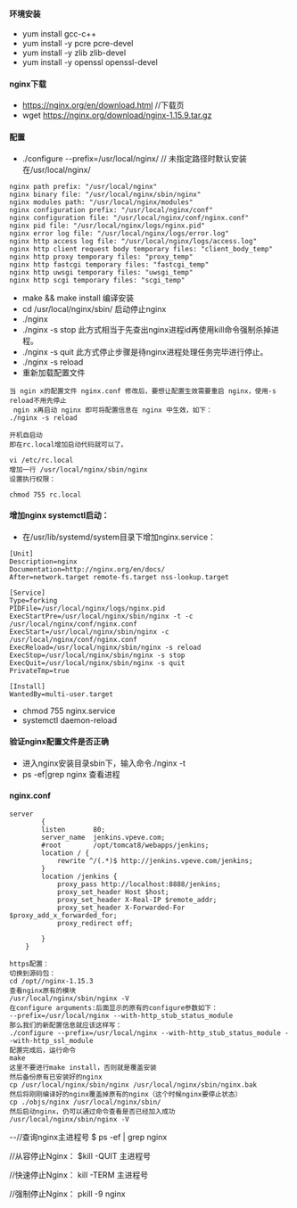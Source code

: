 ####    环境安装
-   yum install gcc-c++
-   yum install -y pcre pcre-devel
-   yum install -y zlib zlib-devel
-   yum install -y openssl openssl-devel

####    nginx下载
-   https://nginx.org/en/download.html       //下载页
-   wget https://nginx.org/download/nginx-1.15.9.tar.gz

####    配置
-   ./configure --prefix=/usr/local/nginx/      // 未指定路径时默认安装在/usr/local/nginx/
```text
nginx path prefix: "/usr/local/nginx"
nginx binary file: "/usr/local/nginx/sbin/nginx"
nginx modules path: "/usr/local/nginx/modules"
nginx configuration prefix: "/usr/local/nginx/conf"
nginx configuration file: "/usr/local/nginx/conf/nginx.conf"
nginx pid file: "/usr/local/nginx/logs/nginx.pid"
nginx error log file: "/usr/local/nginx/logs/error.log"
nginx http access log file: "/usr/local/nginx/logs/access.log"
nginx http client request body temporary files: "client_body_temp"
nginx http proxy temporary files: "proxy_temp"
nginx http fastcgi temporary files: "fastcgi_temp"
nginx http uwsgi temporary files: "uwsgi_temp"
nginx http scgi temporary files: "scgi_temp"
```
-   make && make install      编译安装
-   cd /usr/local/nginx/sbin/     启动停止nginx
-   ./nginx 
-   ./nginx -s stop         此方式相当于先查出nginx进程id再使用kill命令强制杀掉进程。
-   ./nginx -s quit         此方式停止步骤是待nginx进程处理任务完毕进行停止。
-   ./nginx -s reload
-   重新加载配置文件
```text
当 ngin x的配置文件 nginx.conf 修改后，要想让配置生效需要重启 nginx，使用-s reload不用先停止
 ngin x再启动 nginx 即可将配置信息在 nginx 中生效，如下：
./nginx -s reload

开机自启动
即在rc.local增加启动代码就可以了。

vi /etc/rc.local
增加一行 /usr/local/nginx/sbin/nginx
设置执行权限：

chmod 755 rc.local

```


####  增加nginx systemctl启动：
-    在/usr/lib/systemd/system目录下增加nginx.service：
```text
[Unit]
Description=nginx 
Documentation=http://nginx.org/en/docs/
After=network.target remote-fs.target nss-lookup.target

[Service]
Type=forking
PIDFile=/usr/local/nginx/logs/nginx.pid
ExecStartPre=/usr/local/nginx/sbin/nginx -t -c /usr/local/nginx/conf/nginx.conf
ExecStart=/usr/local/nginx/sbin/nginx -c /usr/local/nginx/conf/nginx.conf
ExecReload=/usr/local/nginx/sbin/nginx -s reload
ExecStop=/usr/local/nginx/sbin/nginx -s stop
ExecQuit=/usr/local/nginx/sbin/nginx -s quit
PrivateTmp=true

[Install]
WantedBy=multi-user.target
```
-   chmod 755 nginx.service 
-   systemctl daemon-reload


####    验证nginx配置文件是否正确
-   进入nginx安装目录sbin下，输入命令./nginx -t
-   ps -ef|grep nginx    查看进程


####    nginx.conf
~~~text
server
        {
        listen       80;
        server_name  jenkins.vpeve.com;
        #root        /opt/tomcat8/webapps/jenkins;
        location / {
            rewrite ^/(.*)$ http://jenkins.vpeve.com/jenkins;
        }
        location /jenkins {
            proxy_pass http://localhost:8888/jenkins;
            proxy_set_header Host $host;
            proxy_set_header X-Real-IP $remote_addr;
            proxy_set_header X-Forwarded-For $proxy_add_x_forwarded_for;
            proxy_redirect off;

        }
    }

https配置：
切换到源码包：
cd /opt//nginx-1.15.3
查看nginx原有的模块
/usr/local/nginx/sbin/nginx -V
在configure arguments:后面显示的原有的configure参数如下：
--prefix=/usr/local/nginx --with-http_stub_status_module
那么我们的新配置信息就应该这样写：
./configure --prefix=/usr/local/nginx --with-http_stub_status_module --with-http_ssl_module
配置完成后，运行命令
make
这里不要进行make install，否则就是覆盖安装
然后备份原有已安装好的nginx
cp /usr/local/nginx/sbin/nginx /usr/local/nginx/sbin/nginx.bak
然后将刚刚编译好的nginx覆盖掉原有的nginx（这个时候nginx要停止状态）
cp ./objs/nginx /usr/local/nginx/sbin/
然后启动nginx，仍可以通过命令查看是否已经加入成功
/usr/local/nginx/sbin/nginx -V
~~~


--//查询nginx主进程号
  $ ps -ef | grep nginx
  
  //从容停止Nginx：
  $kill -QUIT 主进程号
  
  //快速停止Nginx：
  kill -TERM 主进程号
  
  //强制停止Nginx：
  pkill -9 nginx
